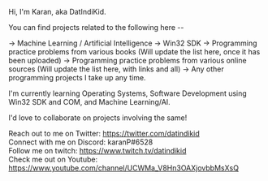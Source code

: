 <!---
- 👋 Hi, I’m @94kp
- 👀 I’m interested in ...
- 🌱 I’m currently learning ...
- 💞️ I’m looking to collaborate on ...
- 📫 How to reach me ...
--->

<!---
94kp/94kp is a ✨ special ✨ repository because its `README.md` (this file) appears on your GitHub profile.
You can click the Preview link to take a look at your changes.
--->

Hi, I'm Karan, aka DatIndiKid.

You can find projects related to the following here --

-> Machine Learning / Artificial Intelligence
-> Win32 SDK
-> Programming practice problems from various books (Will update the list here, once it has been uploaded)
-> Programming practice problems from various online sources (Will update the list here, with links and all)
-> Any other programming projects I take up any time.

I'm currently learning Operating Systems, Software Development using Win32 SDK and COM, and Machine Learning/AI.

I'd love to collaborate on projects involving the same!



Reach out to me on Twitter: https://twitter.com/datindikid<br>
Connect with me on Discord: karanP#6528<br>
Follow me on twitch: https://www.twitch.tv/datindikid<br>
Check me out on Youtube: https://www.youtube.com/channel/UCWMa_V8Hn3OAXjovbbMsXsQ<br>
